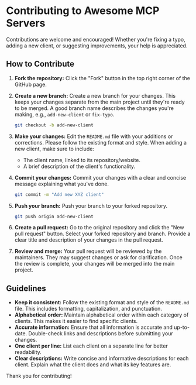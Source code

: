 # Contributing to Awesome MCP Servers

Contributions are welcome and encouraged! Whether you're fixing a typo, adding a new client, or suggesting improvements, your help is appreciated.

## How to Contribute

1. **Fork the repository:** Click the "Fork" button in the top right corner of the GitHub page.

2. **Create a new branch:**  Create a new branch for your changes.  This keeps your changes separate from the main project until they're ready to be merged. A good branch name describes the changes you're making, e.g., `add-new-client` or `fix-typo`.

   ```bash
   git checkout -b add-new-client
   ```

3. **Make your changes:** Edit the `README.md` file with your additions or corrections. Please follow the existing format and style. When adding a new client, make sure to include:

    * The client name, linked to its repository/website.
    * A brief description of the client's functionality.

4. **Commit your changes:** Commit your changes with a clear and concise message explaining what you've done.

   ```bash
   git commit -m "Add new XYZ client"
   ```

5. **Push your branch:** Push your branch to your forked repository.

   ```bash
   git push origin add-new-client
   ```

6. **Create a pull request:** Go to the original repository and click the "New pull request" button. Select your forked repository and branch. Provide a clear title and description of your changes in the pull request.

7. **Review and merge:** Your pull request will be reviewed by the maintainers. They may suggest changes or ask for clarification. Once the review is complete, your changes will be merged into the main project.


## Guidelines

* **Keep it consistent:** Follow the existing format and style of the `README.md` file. This includes formatting, capitalization, and punctuation.
* **Alphabetical order:** Maintain alphabetical order within each category of clients. This makes it easier to find specific clients.
* **Accurate information:** Ensure that all information is accurate and up-to-date. Double-check links and descriptions before submitting your changes.
* **One client per line:** List each client on a separate line for better readability.
* **Clear descriptions:** Write concise and informative descriptions for each client. Explain what the client does and what its key features are.

Thank you for contributing!
